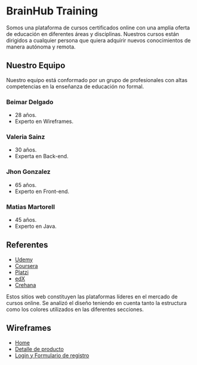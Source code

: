 # BrainHub Training
Somos una plataforma de cursos certificados online con una amplia oferta de educación en diferentes áreas y disciplinas.
Nuestros cursos están dirigidos a cualquier persona que quiera adquirir nuevos conocimientos de manera autónoma y remota.

## Nuestro Equipo

Nuestro equipo está conformado por un grupo de profesionales con altas competencias en la enseñanza de educación no formal.

### Beimar Delgado 
- 28 años.
- Experto en Wireframes.

### Valeria Sainz
- 30 años.
- Experta en Back-end.

### Jhon Gonzalez
- 65 años.
- Experto en Front-end.

### Matias Martorell
- 45 años.
- Experto en Java.

## Referentes

  - [Udemy](https://www.udemy.com)
  - [Coursera](https://es.coursera.org)
  - [Platzi](https://platzi.com)
  - [edX](https://www.edx.org)
  - [Crehana](https://www.crehana.com/ar)
   
Estos sitios web constituyen las plataformas líderes en el mercado de cursos online. Se analizó el diseño teniendo en cuenta tanto la estructura como los colores utilizados en las diferentes secciones.

## Wireframes

- [Home](https://github.com/lifmad/Grupo_14_BrainHubTraining_C13/tree/main/Wireframes/home)
- [Detalle de producto](https://github.com/lifmad/Grupo_14_BrainHubTraining_C13/tree/main/Wireframes/DetalleProducto)
- [Login y Formulario de registro](https://github.com/lifmad/Grupo_14_BrainHubTraining_C13/tree/main/Wireframes/Login%20-%20Formulario%20de%20registro)

